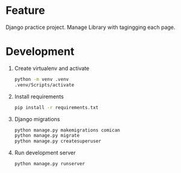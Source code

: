 # Feature
Django practice project.
Manage Library with tagingging each page.

# Development

1. Create virtualenv and activate
    ```bash
    python -m venv .venv
    .venv/Scripts/activate
    ```
2. Install requirements
    ```bash
    pip install -r requirements.txt
    ```
3. Django migrations
    ```bash
    python manage.py makemigrations comican
    python manage.py migrate
    python manage.py createsuperuser
    ```
4. Run development server
    ```
    python manage.py runserver
    ```
